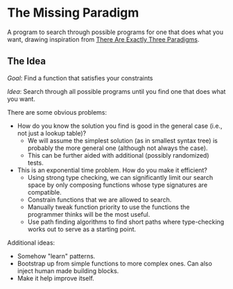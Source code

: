 # The Missing Paradigm
A program to search through possible programs for one that does what you want, drawing inspiration from [There Are Exactly Three Paradigms](http://wiki.c2.com/?ThereAreExactlyThreeParadigms).

## The Idea
*Goal*: Find a function that satisfies your constraints

*Idea*: Search through all possible programs until you find one that does what you want.

There are some obvious problems:
- How do you know the solution you find is good in the general case (i.e., not just a lookup table)?
  - We will assume the simplest solution (as in smallest syntax tree) is probably the more general one (although not always the case).
  - This can be further aided with additional (possibly randomized) tests.
- This is an exponential time problem. How do you make it efficient?
  - Using strong type checking, we can significantly limit our search space by only composing functions whose type signatures are compatible.
  - Constrain functions that we are allowed to search.
  - Manually tweak function priority to use the functions the programmer thinks will be the most useful.
  - Use path finding algorithms to find short paths where type-checking works out to serve as a starting point.

Additional ideas:
- Somehow "learn" patterns.
- Bootstrap up from simple functions to more complex ones. Can also inject human made building blocks.
- Make it help improve itself.
